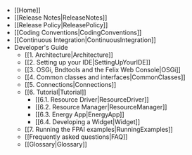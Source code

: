- [[Home]]
- [[Release Notes|ReleaseNotes]]
- [[Release Policy|ReleasePolicy]]
- [[Coding Conventions|CodingConventions]]
- [[Continuous Integration|ContinuousIntegration]]
- Developer's Guide
  - [[1. Architecture|Architecture]]
  - [[2. Setting up your IDE|SettingUpYourIDE]]
  - [[3. OSGi, Bndtools and the Felix Web Console|OSGi]]
  - [[4. Common classes and interfaces|CommonClasses]]
  - [[5. Connections|Connections]]
  - [[6. Tutorial|Tutorial]]
  	- [[6.1. Resource Driver|ResourceDriver]]
  	- [[6.2. Resource Manager|ResourceManager]]
  	- [[6.3. Energy App|EnergyApp]]
  	- [[6.4. Developing a Widget|Widget]]
  - [[7. Running the FPAI examples|RunningExamples]]
  - [[Frequently asked questions|FAQ]]
  - [[Glossary|Glossary]]